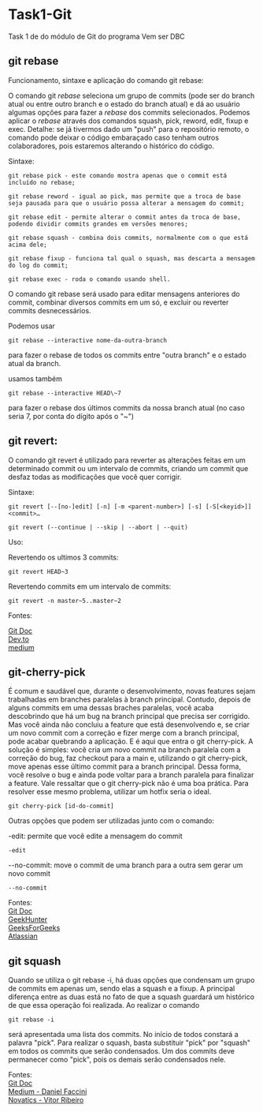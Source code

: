 # Task1-Git

Task 1 de do módulo de Git do programa Vem ser DBC

## git rebase

Funcionamento, sintaxe e aplicação do comando git rebase:

O comando git _rebase_ seleciona um grupo de commits (pode ser do branch atual ou entre outro branch e o estado do branch atual) e dá ao usuário algumas opções para fazer a _rebase_ dos commits selecionados. Podemos aplicar o _rebase_ através dos comandos squash, pick, reword, edit, fixup e exec. Detalhe: se já tivermos dado um "push" para o repositório remoto, o comando pode deixar o código embaraçado caso tenham outros colaboradores, pois estaremos alterando o histórico do código.

Sintaxe:    <br>

```
git rebase pick - este comando mostra apenas que o commit está incluído no rebase;
```
```
git rebase reword - igual ao pick, mas permite que a troca de base seja pausada para que o usuário possa alterar a mensagem do commit;
```
```
git rebase edit - permite alterar o commit antes da troca de base, podendo dividir commits grandes em versões menores;
```
```
git rebase squash - combina dois commits, normalmente com o que está acima dele;
```
```
git rebase fixup - funciona tal qual o squash, mas descarta a mensagem do log do commit;
```
```
git rebase exec - roda o comando usando shell.
```

O comando git rebase será usado para editar mensagens anteriores do commit, combinar diversos commits em um só, e excluir ou reverter commits desnecessários.

Podemos usar <br>

```
git rebase --interactive nome-da-outra-branch
```

para fazer o rebase de todos os commits entre "outra branch" e o estado atual da branch.

usamos também
```
git rebase --interactive HEAD\~7
```
para fazer o rebase dos últimos commits da nossa branch atual (no caso seria 7, por conta do dígito após o "~")

## git revert:

O comando git revert é utilizado para reverter as alterações feitas em um determinado commit ou um intervalo de commits, criando um commit que desfaz todas as modificações que você quer corrigir. <br>

Sintaxe: <br>

```
git revert [--[no-]edit] [-n] [-m <parent-number>] [-s] [-S[<keyid>]] <commit>…​
```
```
git revert (--continue | --skip | --abort | --quit)
```

Uso: <br>

Revertendo os ultimos 3 commits:
```
git revert HEAD~3
```
Revertendo commits em um intervalo de commits:
```
git revert -n master~5..master~2
```

Fontes: <br>

[Git Doc](https://git-scm.com/docs/git-revert)<br>
[Dev.to](https://dev.to/womakerscode/tutorial-git-desfazendo-commits-revert-57c2)<br>
[medium](https://medium.com/@mstuttgart/desfazendo-commits-com-git-revert-f569c12fa6a6)<br>

## git-cherry-pick

É comum e saudável que, durante o desenvolvimento, novas features sejam trabalhadas em branches paralelas à branch principal. Contudo, depois de alguns commits em uma dessas braches paralelas, você acaba descobrindo que há um bug na branch principal que precisa ser corrigido. Mas você ainda não concluiu a feature que está desenvolvendo e, se criar um novo commit com a correção e fizer merge com a branch principal, pode acabar quebrando a aplicação. E é aqui que entra o git cherry-pick. A solução é simples: você cria um novo commit na branch paralela com a correção do bug, faz checkout para a main e, utilizando o git cherry-pick, move apenas esse último commit para a branch principal. Dessa forma, você resolve o bug e ainda pode voltar para a branch paralela para finalizar a feature. Vale ressaltar que o git cherry-pick não é uma boa prática. Para resolver esse mesmo problema, utilizar um hotfix seria o ideal.

```
git cherry-pick [id-do-commit]
```

Outras opções que podem ser utilizadas junto com o comando:

-edit: permite que você edite a mensagem do commit

```
-edit
```

--no-commit: move o commit de uma branch para a outra sem gerar um novo commit

```
--no-commit
```

Fontes:<br>
[Git Doc](https://git-scm.com/docs/git-cherry-pick)<br>
[GeekHunter](https://blog.geekhunter.com.br/git-cherry-pick-o-que-e-quando-usar)<br>
[GeeksForGeeks](https://www.geeksforgeeks.org/git-cherry-pick/)<br>
[Atlassian](https://www.atlassian.com/br/git/tutorials/cherry-pick)

## git squash

Quando se utiliza o git rebase -i, há duas opções que condensam um grupo de commits em apenas um, sendo elas a squash e a fixup. A principal diferença entre as duas está no fato de que a squash guardará um histórico de que essa operação foi realizada. Ao realizar o comando

```
git rebase -i
```

será apresentada uma lista dos commits. No início de todos constará a palavra "pick". Para realizar o squash, basta substituir "pick" por "squash" em todos os commits que serão condensados. Um dos commits deve permanecer como "pick", pois os demais serão condensados nele.

Fontes:<br>
[Git Doc](https://git-scm.com/docs/git-rebase)<br>
[Medium - Daniel Faccini](https://medium.com/cwi-software/utilizando-rebase-e-squash-para-melhorar-o-hist%C3%B3rico-do-git-fdb2d952c09c)<br>
[Novatics - Vitor Ribeiro](https://blog.novatics.com.br/como-fazer-um-git-squash-para-melhorar-seu-hist%C3%B3rico-de-commits-2a93835bfe8f)
